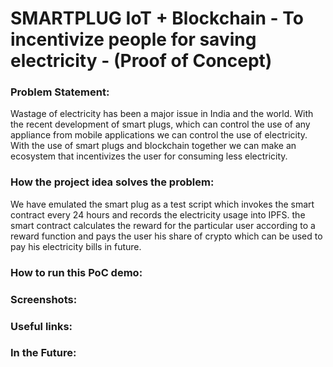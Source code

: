 # SMARTPLUG IoT + Blockchain - To incentivize people for saving electricity - (Proof of Concept)

### Problem Statement:
Wastage of electricity has been a major issue in India and the world. With the recent development of smart plugs, which can control the use of any appliance from mobile applications we can control the use of electricity. With the use of smart plugs and blockchain together we can make an ecosystem that incentivizes the user for consuming less electricity.

### How the project idea solves the problem:
We have emulated the smart plug as a test script which invokes the smart contract every 24 hours and records the electricity usage into IPFS. the smart contract calculates the reward for the particular user according to a reward function and pays the user his share of crypto which can be used to pay his electricity bills in future.

### How to run this PoC demo:


### Screenshots:


### Useful links:


### In the Future:
